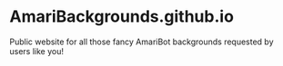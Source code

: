 # AmariBackgrounds.github.io
Public website for all those fancy AmariBot backgrounds requested by users like you!
